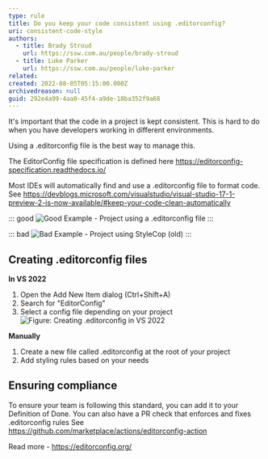 ```yaml
---
type: rule
title: Do you keep your code consistent using .editorconfig?
uri: consistent-code-style
authors:
  - title: Brady Stroud
    url: https://ssw.com.au/people/brady-stroud
  - title: Luke Parker
    url: https://ssw.com.au/people/luke-parker
related:
created: 2022-08-05T05:15:00.000Z
archivedreason: null
guid: 292e4a99-4aa0-45f4-a9de-18ba352f9a68
---
```


It's important that the code in a project is kept consistent. This is hard to do when you have developers working in different environments. 

Using a .editorconfig file is the best way to manage this.

<!--endintro-->

The EditorConfig file specification is defined here https://editorconfig-specification.readthedocs.io/

Most IDEs will automatically find and use a .editorconfig file to format code.
See https://devblogs.microsoft.com/visualstudio/visual-studio-17-1-preview-2-is-now-available/#keep-your-code-clean-automatically

::: good
![Good Example - Project using a .editorconfig file](vs2022-add-editorconfig.png)
:::

::: bad
![Bad Example - Project using StyleCop (old)](vs-2022-stylecop.png)
:::

## Creating .editorconfig files

**In VS 2022**
1. Open the Add New Item dialog (Ctrl+Shift+A)
1. Search for "EditorConfig"
1. Select a config file depending on your project
![Figure: Creating .editorconfig in VS 2022](vs2022-add-editorconfig.png)

**Manually**
1. Create a new file called .editorconfig at the root of your project
1. Add styling rules based on your needs


## Ensuring compliance
To ensure your team is following this standard, you can add it to your Definition of Done.
You can also have a PR check that enforces and fixes .editorconfig rules
See https://github.com/marketplace/actions/editorconfig-action

Read more - https://editorconfig.org/

